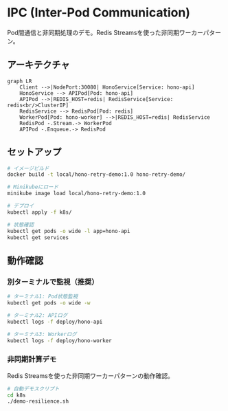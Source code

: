 # IPC (Inter-Pod Communication)

Pod間通信と非同期処理のデモ。Redis Streamsを使った非同期ワーカーパターン。

## アーキテクチャ

```mermaid
graph LR
    Client -->|NodePort:30080| HonoService[Service: hono-api]
    HonoService --> APIPod[Pod: hono-api]
    APIPod -->|REDIS_HOST=redis| RedisService[Service: redis<br/>ClusterIP]
    RedisService --> RedisPod[Pod: redis]
    WorkerPod[Pod: hono-worker] -->|REDIS_HOST=redis| RedisService
    RedisPod -.Stream.-> WorkerPod
    APIPod -.Enqueue.-> RedisPod
```

## セットアップ

```bash
# イメージビルド
docker build -t local/hono-retry-demo:1.0 hono-retry-demo/

# Minikubeにロード
minikube image load local/hono-retry-demo:1.0

# デプロイ
kubectl apply -f k8s/

# 状態確認
kubectl get pods -o wide -l app=hono-api
kubectl get services
```

## 動作確認

### 別ターミナルで監視（推奨）

```bash
# ターミナル1: Pod状態監視
kubectl get pods -o wide -w

# ターミナル2: APIログ
kubectl logs -f deploy/hono-api

# ターミナル3: Workerログ
kubectl logs -f deploy/hono-worker
```


### 非同期計算デモ

Redis Streamsを使った非同期ワーカーパターンの動作確認。

```bash
# 自動デモスクリプト
cd k8s
./demo-resilience.sh
```

<!-- 
## 更新・再デプロイ

```bash
# コード変更後
docker build -t local/hono-retry-demo:1.0 hono-retry-demo/
minikube image load local/hono-retry-demo:1.0

# API Podを再起動
kubectl delete pod -l app=hono-api

# Worker Podを再起動
kubectl delete pod -l app=hono-worker

# Pod状態確認
kubectl get pods -w
```

## クリーンアップ

```bash
kubectl delete -f k8s/
minikube stop
minikube delete
``` -->
